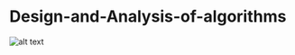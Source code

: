 # Design-and-Analysis-of-algorithms

![alt text](https://fsmedia.imgix.net/9f/0d/61/d0/2b75/41d0/9425/74a1452c2f2d/giphy.gif?rect=0%2C0%2C638%2C319&auto=format%2Ccompress&w=638&gifq=35)

